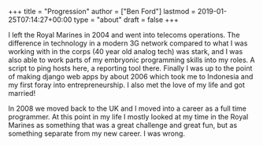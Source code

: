 +++
title = "Progression"
author = ["Ben Ford"]
lastmod = 2019-01-25T07:14:27+00:00
type = "about"
draft = false
+++

I left the Royal Marines in 2004 and went into telecoms operations. The
difference in technology in a modern 3G network compared to what I was working
with in the corps (40 year old analog tech) was stark, and I was also able to
work parts of my embryonic programming skills into my roles. A script to ping
hosts here, a reporting tool there. Finally I was up to the point of making
django web apps by about 2006 which took me to Indonesia and my first foray into
entrepreneurship. I also met the love of my life and got married!

In 2008 we moved back to the UK and I moved into a career as a full time
programmer. At this point in my life I mostly looked at my time in the Royal
Marines as something that was a great challenge and great fun, but as something
separate from my new career. I was wrong.
